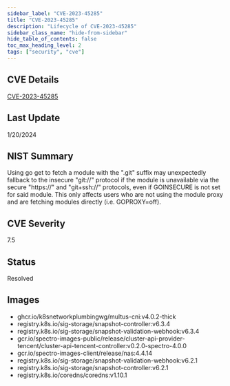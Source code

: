 ```yaml
---
sidebar_label: "CVE-2023-45285"
title: "CVE-2023-45285"
description: "Lifecycle of CVE-2023-45285"
sidebar_class_name: "hide-from-sidebar"
hide_table_of_contents: false
toc_max_heading_level: 2
tags: ["security", "cve"]
---
```


## CVE Details

[CVE-2023-45285](https://nvd.nist.gov/vuln/detail/CVE-2023-45285)

## Last Update

1/20/2024

## NIST Summary

Using go get to fetch a module with the ".git" suffix may unexpectedly fallback to the insecure "git://" protocol if the
module is unavailable via the secure "https://" and "git+ssh://" protocols, even if GOINSECURE is not set for said
module. This only affects users who are not using the module proxy and are fetching modules directly (i.e. GOPROXY=off).

## CVE Severity

7.5

## Status

Resolved

## Images

- ghcr.io/k8snetworkplumbingwg/multus-cni:v4.0.2-thick
- registry.k8s.io/sig-storage/snapshot-controller:v6.3.4
- registry.k8s.io/sig-storage/snapshot-validation-webhook:v6.3.4
- gcr.io/spectro-images-public/release/cluster-api-provider-tencent/cluster-api-tencent-controller:v0.2.0-spectro-4.0.0
- gcr.io/spectro-images-client/release/nas:4.4.14
- registry.k8s.io/sig-storage/snapshot-validation-webhook:v6.2.1
- registry.k8s.io/sig-storage/snapshot-controller:v6.2.1
- registry.k8s.io/coredns/coredns:v1.10.1
